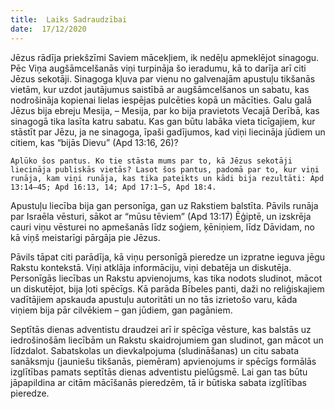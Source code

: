 ```yaml
---
title:  Laiks Sadraudzībai
date:  17/12/2020
---
```


Jēzus rādīja priekšzīmi Saviem mācekļiem, ik nedēļu apmeklējot sinagogu. Pēc Viņa augšāmcelšanās viņi turpināja šo ieradumu, kā to darīja arī citi Jēzus sekotāji. Sinagoga kļuva par vienu no galvenajām apustuļu tikšanās vietām, kur uzdot jautājumus saistībā ar augšāmcelšanos un sabatu, kas nodrošināja kopienai lielas iespējas pulcēties kopā un mācīties. Galu galā Jēzus bija ebreju Mesija, – Mesija, par ko bija pravietots Vecajā Derībā, kas sinagogā tika lasīta katru sabatu. Kas gan būtu labāka vieta ticīgajiem, kur stāstīt par Jēzu, ja ne sinagoga, īpaši gadījumos, kad viņi liecināja jūdiem un citiem, kas “bijās Dievu” (Apd 13:16, 26)?

`Aplūko šos pantus. Ko tie stāsta mums par to, kā Jēzus sekotāji liecināja publiskās vietās? Lasot šos pantus, padomā par to, kur viņi runāja, kam viņi runāja, kas tika pateikts un kādi bija rezultāti: Apd 13:14–45; Apd 16:13, 14; Apd 17:1–5, Apd 18:4.`

Apustuļu liecība bija gan personīga, gan uz Rakstiem balstīta. Pāvils runāja par Israēla vēsturi, sākot ar “mūsu tēviem” (Apd 13:17) Ēģiptē, un izskrēja cauri viņu vēsturei no apmešanās līdz soģiem, ķēniņiem, līdz Dāvidam, no kā viņš meistarīgi pārgāja pie Jēzus.

Pāvils tāpat citi parādīja, kā viņu personīgā pieredze un izpratne ieguva jēgu Rakstu kontekstā. Viņi atklāja informāciju, viņi debatēja un diskutēja. Personīgās liecības un Rakstu apvienojums, kas tika nodots sludinot, mācot un diskutējot, bija ļoti spēcīgs. Kā parāda Bībeles panti, daži no reliģiskajiem vadītājiem apskauda apustuļu autoritāti un no tās izrietošo varu, kāda viņiem bija pār cilvēkiem – gan jūdiem, gan pagāniem.

Septītās dienas adventistu draudzei arī ir spēcīga vēsture, kas balstās uz iedrošinošām liecībām un Rakstu skaidrojumiem gan sludinot, gan mācot un līdzdalot. Sabatskolas un dievkalpojuma (sludināšanas) un citu sabata sanāksmju (jauniešu tikšanās, piemēram) apvienojums ir spēcīgs formālās izglītības pamats septītās dienas adventistu pielūgsmē. Lai gan tas būtu jāpapildina ar citām mācīšanās pieredzēm, tā ir būtiska sabata izglītības pieredze.